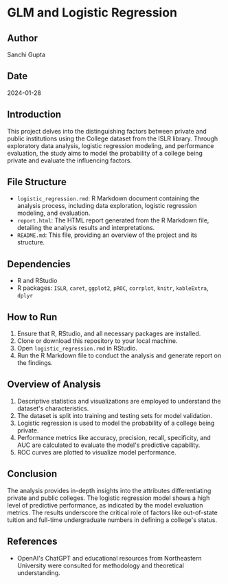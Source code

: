 # GLM and Logistic Regression

## Author
Sanchi Gupta

## Date
2024-01-28

## Introduction
This project delves into the distinguishing factors between private and public institutions using the College dataset from the ISLR library. Through exploratory data analysis, logistic regression modeling, and performance evaluation, the study aims to model the probability of a college being private and evaluate the influencing factors.

## File Structure
- `logistic_regression.rmd`: R Markdown document containing the analysis process, including data exploration, logistic regression modeling, and evaluation.
- `report.html`: The HTML report generated from the R Markdown file, detailing the analysis results and interpretations.
- `README.md`: This file, providing an overview of the project and its structure.

## Dependencies
- R and RStudio
- R packages: `ISLR`, `caret`, `ggplot2`, `pROC`, `corrplot`, `knitr`, `kableExtra`, `dplyr`

## How to Run
1. Ensure that R, RStudio, and all necessary packages are installed.
2. Clone or download this repository to your local machine.
3. Open `logistic_regression.rmd` in RStudio.
4. Run the R Markdown file to conduct the analysis and generate report on the findings.

## Overview of Analysis
1. Descriptive statistics and visualizations are employed to understand the dataset's characteristics.
2. The dataset is split into training and testing sets for model validation.
3. Logistic regression is used to model the probability of a college being private.
4. Performance metrics like accuracy, precision, recall, specificity, and AUC are calculated to evaluate the model's predictive capability.
5. ROC curves are plotted to visualize model performance.

## Conclusion
The analysis provides in-depth insights into the attributes differentiating private and public colleges. The logistic regression model shows a high level of predictive performance, as indicated by the model evaluation metrics. The results underscore the critical role of factors like out-of-state tuition and full-time undergraduate numbers in defining a college's status.

## References
- OpenAI's ChatGPT and educational resources from Northeastern University were consulted for methodology and theoretical understanding.
